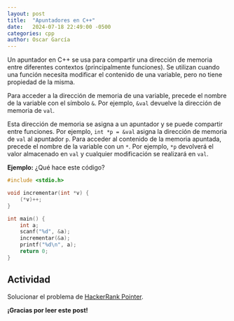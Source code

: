 ```yaml
---
layout: post
title:  "Apuntadores en C++"
date:   2024-07-18 22:49:00 -0500
categories: cpp
author: Oscar García
---
```


Un apuntador en C++ se usa para compartir una dirección de memoria entre diferentes contextos (principalmente funciones). Se utilizan cuando una función necesita modificar el contenido de una variable, pero no tiene propiedad de la misma.

Para acceder a la dirección de memoria de una variable, precede el nombre de la variable con el símbolo `&`. Por ejemplo, `&val` devuelve la dirección de memoria de `val`.

Esta dirección de memoria se asigna a un apuntador y se puede compartir entre funciones. Por ejemplo, `int *p = &val` asigna la dirección de memoria de `val` al apuntador `p`. Para acceder al contenido de la memoria apuntada, precede el nombre de la variable con un `*`. Por ejemplo, `*p` devolverá el valor almacenado en `val` y cualquier modificación se realizará en `val`.

**Ejemplo:** ¿Qué hace este código?

```cpp
#include <stdio.h>

void incrementar(int *v) {
    (*v)++;
}

int main() {
    int a;
    scanf("%d", &a);
    incrementar(&a);
    printf("%d\n", a);
    return 0;
}
```

## Actividad

Solucionar el problema de [HackerRank Pointer](https://www.hackerrank.com/challenges/c-tutorial-pointer/problem?isFullScreen=true).

**¡Gracias por leer este post!**
